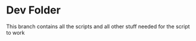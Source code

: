 # Dev Folder

This branch contains all the scripts and all other stuff needed for the script to work
